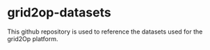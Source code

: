 # grid2op-datasets

This github repository is used to reference the datasets used for the grid2Op platform.
